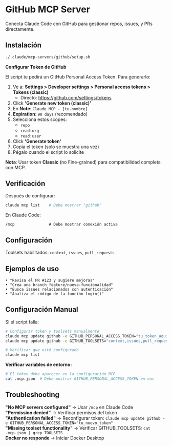 # GitHub MCP Server

Conecta Claude Code con GitHub para gestionar repos, issues, y PRs directamente.

## Instalación

```bash
./.claude/mcp-servers/github/setup.sh
```

**Configurar Token de GitHub**

El script te pedirá un GitHub Personal Access Token. Para generarlo:

1. Ve a: **Settings > Developer settings > Personal access tokens > Tokens (classic)**
   - Directo: https://github.com/settings/tokens
2. Click **'Generate new token (classic)'**
3. En **Note**: `Claude MCP - [tu-nombre]`
4. **Expiration**: `90 days` (recomendado)
5. Selecciona estos scopes:
   - `repo`
   - `read:org`
   - `read:user`
6. Click **'Generate token'**
7. Copia el token (solo se muestra una vez)
8. Pégalo cuando el script lo solicite

**Nota**: Usar token **Classic** (no Fine-grained) para compatibilidad completa con MCP.

## Verificación

Después de configurar:

```bash
claude mcp list    # Debe mostrar "github"
```

En Claude Code:
```
/mcp               # Debe mostrar conexión activa
```

## Configuración

Toolsets habilitados: `context`, `issues`, `pull_requests`

## Ejemplos de uso

```
• "Revisa el PR #123 y sugiere mejoras"
• "Crea una branch feature/nueva-funcionalidad"
• "Busca issues relacionados con autenticación"
• "Analiza el código de la función login()"
```

## Configuración Manual

Si el script falla:

```bash
# Configurar token y toolsets manualmente
claude mcp update github -e GITHUB_PERSONAL_ACCESS_TOKEN="tu_token_aquí"
claude mcp update github -e GITHUB_TOOLSETS="context,issues,pull_requests"

# Verificar que esté configurado
claude mcp list
```

**Verificar variables de entorno:**
```bash
# El token debe aparecer en la configuración MCP
cat .mcp.json  # Debe mostrar GITHUB_PERSONAL_ACCESS_TOKEN en env
```

## Troubleshooting

**"No MCP servers configured"** → Usar `/mcp` en Claude Code  
**"Permission denied"** → Verificar permisos del token  
**"Authentication failed"** → Reconfigurar token: `claude mcp update github -e GITHUB_PERSONAL_ACCESS_TOKEN="tu_nuevo_token"`  
**"Missing toolset functionality"** → Verificar GITHUB_TOOLSETS: `cat .mcp.json | grep TOOLSETS`  
**Docker no responde** → Iniciar Docker Desktop